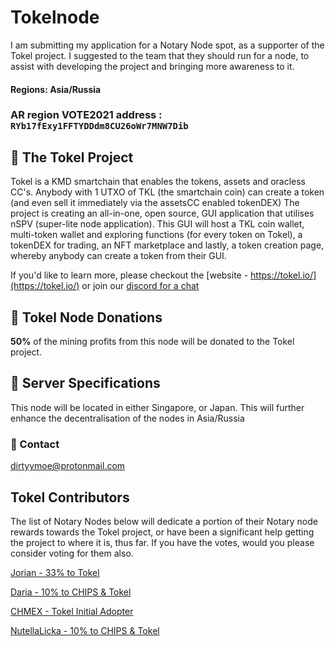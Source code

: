 # Tokelnode

I am submitting my application for a Notary Node spot, as a supporter of the Tokel project. I suggested to the team that they should run for a node, to assist with developing the project and bringing more awareness to it.

#### Regions: Asia/Russia

### **AR** region VOTE2021 address : `RYb17fExy1FFTYDDdm8CU26oWr7MNW7Dib`

## :pushpin: The Tokel Project

Tokel is a KMD smartchain that enables the tokens, assets and oracless CC's. Anybody with 1 UTXO of TKL (the smartchain coin) can create a token (and even sell it immediately via the assetsCC enabled tokenDEX)
The project is creating an all-in-one, open source, GUI application that utilises nSPV (super-lite node application). This GUI will host a TKL coin wallet, multi-token wallet and exploring functions (for every token on Tokel), a tokenDEX for trading, an NFT marketplace and lastly, a token creation page, whereby anybody can create a token from their GUI.

If you'd like to learn more, please checkout the [website - https://tokel.io/](https://tokel.io/) or join our [discord for a chat](https://discord.gg/DZvuAR6QzX)

## :pushpin: Tokel Node Donations

**50%** of the mining profits from this node will be donated to the Tokel project.

## :pushpin: Server Specifications

This node will be located in either Singapore, or Japan. This will further enhance the decentralisation of the nodes in Asia/Russia

### :email: Contact
dirtyymoe@protonmail.com

## Tokel Contributors

The list of Notary Nodes below will dedicate a portion of their Notary node rewards towards the Tokel project, or have been a significant help getting the project to where it is, thus far. If you have the votes, would you please consider voting for them also.

[Jorian - 33% to Tokel](https://github.com/KomodoPlatform/NotaryNodes/blob/master/season5/candidates/jorian/README.md)

[Daria - 10% to CHIPS & Tokel](https://github.com/KomodoPlatform/NotaryNodes/blob/master/season5/candidates/daria/README.md)

[CHMEX - Tokel Initial Adopter](https://github.com/KomodoPlatform/NotaryNodes/blob/master/season5/candidates/chmex/README.md)

[NutellaLicka - 10% to CHIPS & Tokel](https://github.com/NutellaLicka/NotaryNodes/blob/master/season5/candidates/nutellalicka/README.md)

